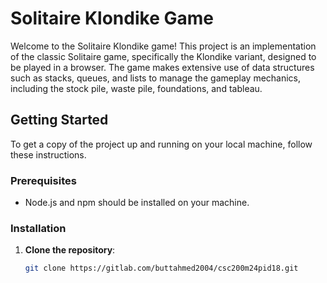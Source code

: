 
# Solitaire Klondike Game

Welcome to the Solitaire Klondike game! This project is an implementation of the classic Solitaire game, specifically the Klondike variant, designed to be played in a browser. The game makes extensive use of data structures such as stacks, queues, and lists to manage the gameplay mechanics, including the stock pile, waste pile, foundations, and tableau.

## Getting Started

To get a copy of the project up and running on your local machine, follow these instructions.

### Prerequisites
- Node.js and npm should be installed on your machine.

### Installation

1. **Clone the repository**:
   ```bash
   git clone https://gitlab.com/buttahmed2004/csc200m24pid18.git
